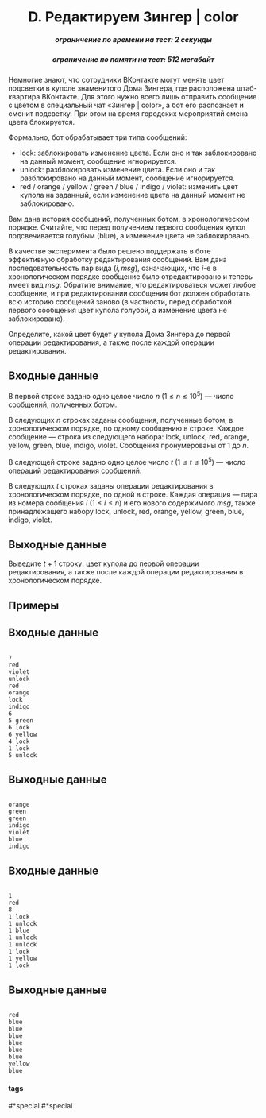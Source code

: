 <h1 style='text-align: center;'> D. Редактируем Зингер | color</h1>

<h5 style='text-align: center;'>ограничение по времени на тест: 2 секунды</h5>
<h5 style='text-align: center;'>ограничение по памяти на тест: 512 мегабайт</h5>

Немногие знают, что сотрудники ВКонтакте могут менять цвет подсветки в куполе знаменитого Дома Зингера, где расположена штаб-квартира ВКонтакте. Для этого нужно всего лишь отправить сообщение с цветом в специальный чат «Зингер | color», а бот его распознает и сменит подсветку. При этом на время городских мероприятий смена цвета блокируется.

Формально, бот обрабатывает три типа сообщений: 

* lock: заблокировать изменение цвета. Если оно и так заблокировано на данный момент, сообщение игнорируется.
* unlock: разблокировать изменение цвета. Если оно и так разблокировано на данный момент, сообщение игнорируется.
* red / orange / yellow / green / blue / indigo / violet: изменить цвет купола на заданный, если изменение цвета на данный момент не заблокировано.

Вам дана история сообщений, полученных ботом, в хронологическом порядке. Считайте, что перед получением первого сообщения купол подсвечивается голубым (blue), а изменение цвета не заблокировано.

В качестве эксперимента было решено поддержать в боте эффективную обработку редактирования сообщений. Вам дана последовательность пар вида $(i, msg)$, означающих, что $i$-е в хронологическом порядке сообщение было отредактировано и теперь имеет вид $msg$. Обратите внимание, что редактироваться может любое сообщение, и при редактировании сообщения бот должен обработать всю историю сообщений заново (в частности, перед обработкой первого сообщения цвет купола голубой, а изменение цвета не заблокировано).

Определите, какой цвет будет у купола Дома Зингера до первой операции редактирования, а также после каждой операции редактирования.

## Входные данные

В первой строке задано одно целое число $n$ ($1 \le n \le 10^5$) — число сообщений, полученных ботом.

В следующих $n$ строках заданы сообщения, полученные ботом, в хронологическом порядке, по одному сообщению в строке. Каждое сообщение — строка из следующего набора: lock, unlock, red, orange, yellow, green, blue, indigo, violet. Сообщения пронумерованы от $1$ до $n$.

В следующей строке задано одно целое число $t$ ($1 \le t \le 10^5$) — число операций редактирования сообщений.

В следующих $t$ строках заданы операции редактирования в хронологическом порядке, по одной в строке. Каждая операция — пара из номера сообщения $i$ ($1 \le i \le n$) и его нового содержимого $msg$, также принадлежащего набору lock, unlock, red, orange, yellow, green, blue, indigo, violet.

## Выходные данные

Выведите $t+1$ строку: цвет купола до первой операции редактирования, а также после каждой операции редактирования в хронологическом порядке.

## Примеры

## Входные данные


```

7
red
violet
unlock
red
orange
lock
indigo
6
5 green
6 lock
6 yellow
4 lock
1 lock
5 unlock

```
## Выходные данные


```

orange
green
green
indigo
violet
blue
indigo

```
## Входные данные


```

1
red
8
1 lock
1 unlock
1 blue
1 unlock
1 unlock
1 lock
1 yellow
1 lock

```
## Выходные данные


```

red
blue
blue
blue
blue
blue
blue
yellow
blue

```


#### tags 

#*special #*special 